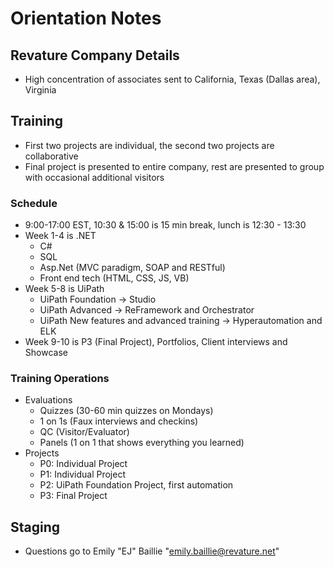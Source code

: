 # Orientation Notes

## Revature Company Details
* High concentration of associates sent to California, Texas (Dallas area), Virginia

## Training
* First two projects are individual, the second two projects are collaborative
* Final project is presented to entire company, rest are presented to group with occasional additional visitors

### Schedule
* 9:00-17:00 EST, 10:30 & 15:00 is 15 min break, lunch is 12:30 - 13:30
* Week 1-4 is .NET
    * C#
    * SQL
    * Asp.Net (MVC paradigm, SOAP and RESTful)
    * Front end tech (HTML, CSS, JS, VB)
* Week 5-8 is UiPath
    * UiPath Foundation -> Studio
    * UiPath Advanced -> ReFramework and Orchestrator
    * UiPath New features and advanced training -> Hyperautomation and ELK
* Week 9-10 is P3 (Final Project), Portfolios, Client interviews and Showcase

### Training Operations
* Evaluations
    * Quizzes (30-60 min quizzes on Mondays)
    * 1 on 1s (Faux interviews and checkins)
    * QC (Visitor/Evaluator)
    * Panels (1 on 1 that shows everything you learned)
* Projects
    * P0: Individual Project
    * P1: Individual Project
    * P2: UiPath Foundation Project, first automation
    * P3: Final Project


## Staging
* Questions go to Emily "EJ" Baillie "emily.baillie@revature.net"